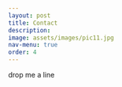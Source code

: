```yaml
---
layout: post
title: Contact
description:
image: assets/images/pic11.jpg
nav-menu: true
order: 4
---
```


drop me a line